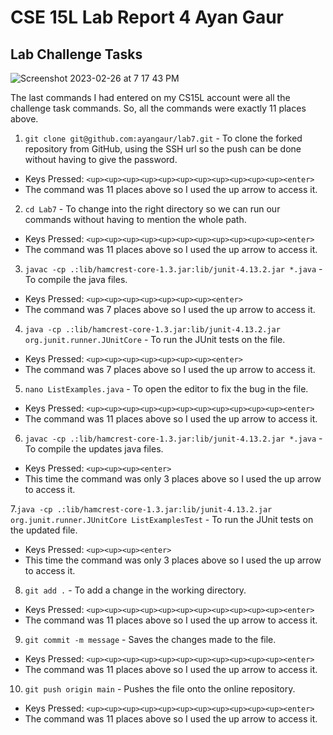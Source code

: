 # CSE 15L Lab Report 4 Ayan Gaur

## Lab Challenge Tasks

![Screenshot 2023-02-26 at 7 17 43 PM](https://user-images.githubusercontent.com/122495485/221465214-131b4777-1e50-45fc-bfc2-4c5a28282dbf.jpg)

The last commands I had entered on my CS15L account were all the challenge task commands. So, all the commands were exactly 11 places above.

1. `git clone git@github.com:ayangaur/lab7.git` - To clone the forked repository from GitHub, using the SSH url so the push can be done without having to give the password.

- Keys Pressed: `<up><up><up><up><up><up><up><up><up><up><up><enter>`
- The command was 11 places above so I used the up arrow to access it.

2. `cd Lab7` - To change into the right directory so we can run our commands without having to mention the whole path.

- Keys Pressed: `<up><up><up><up><up><up><up><up><up><up><up><enter>`
- The command was 11 places above so I used the up arrow to access it.

3. `javac -cp .:lib/hamcrest-core-1.3.jar:lib/junit-4.13.2.jar *.java` - To compile the java files.

- Keys Pressed: `<up><up><up><up><up><up><up><enter>`
- The command was 7 places above so I used the up arrow to access it.

4. `java -cp .:lib/hamcrest-core-1.3.jar:lib/junit-4.13.2.jar org.junit.runner.JUnitCore` - To run the JUnit tests on the file.

- Keys Pressed: `<up><up><up><up><up><up><up><enter>`
- The command was 7 places above so I used the up arrow to access it.

5. `nano ListExamples.java` - To open the editor to fix the bug in the file.

- Keys Pressed: `<up><up><up><up><up><up><up><up><up><up><up><enter>`
- The command was 11 places above so I used the up arrow to access it.

6. `javac -cp .:lib/hamcrest-core-1.3.jar:lib/junit-4.13.2.jar *.java` - To compile the updates java files.

- Keys Pressed: `<up><up><up><enter>`
- This time the command was only 3 places above so I used the up arrow to access it.

7.`java -cp .:lib/hamcrest-core-1.3.jar:lib/junit-4.13.2.jar org.junit.runner.JUnitCore ListExamplesTest` - To run the JUnit tests on the updated file.

- Keys Pressed: `<up><up><up><enter>`
- This time the command was only 3 places above so I used the up arrow to access it.

8. `git add .` - To add a change in the working directory.

- Keys Pressed: `<up><up><up><up><up><up><up><up><up><up><up><enter>`
- The command was 11 places above so I used the up arrow to access it.

9. `git commit -m message` - Saves the changes made to the file.

- Keys Pressed: `<up><up><up><up><up><up><up><up><up><up><up><enter>`
- The command was 11 places above so I used the up arrow to access it.

10. `git push origin main` - Pushes the file onto the online repository.

- Keys Pressed: `<up><up><up><up><up><up><up><up><up><up><up><enter>`
- The command was 11 places above so I used the up arrow to access it.
